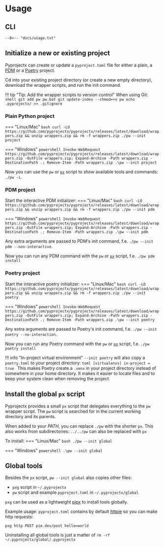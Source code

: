 # Usage

## CLI
```
--8<-- "docs/usage.txt"
```

## Initialize a new or existing project
Pyprojectx can create or update a `pyproject.toml` file for either a plain, a [PDM](https://pdm.fming.dev/)
or a [Poetry](https://python-poetry.org/) project.

Cd into your existing project directory (or create a new empty directory), download the wrapper scripts,
and run the init command.

!!! tip "Tip: Add the wrapper scripts to version control"
    When using Git:
    ```shell
    git add pw pw.bat
    git update-index --chmod=+x pw
    echo .pyprojectx/ >> .gitignore
    ```

### Plain Python project
=== "Linux/Mac"
    ```bash
    curl -LO https://github.com/pyprojectx/pyprojectx/releases/latest/download/wrappers.zip && unzip wrappers.zip && rm -f wrappers.zip
    ./pw --init project
    ```

=== "Windows"
    ```powershell
    Invoke-WebRequest https://github.com/pyprojectx/pyprojectx/releases/latest/download/wrappers.zip -OutFile wrappers.zip; Expand-Archive -Path wrappers.zip -DestinationPath .; Remove-Item -Path wrappers.zip
    .\pw --init project
    ```

Now you can use the `pw` or [`px`](/usage/#install-the-global-px-script) script to show available tools and commands: `./pw -i`.

### PDM project
Start the interactive PDM initializer:
=== "Linux/Mac"
    ```bash
    curl -LO https://github.com/pyprojectx/pyprojectx/releases/latest/download/wrappers.zip && unzip wrappers.zip && rm -f wrappers.zip
    ./pw --init pdm
    ```

=== "Windows"
    ```powershell
    Invoke-WebRequest https://github.com/pyprojectx/pyprojectx/releases/latest/download/wrappers.zip -OutFile wrappers.zip; Expand-Archive -Path wrappers.zip -DestinationPath .; Remove-Item -Path wrappers.zip
    .\pw --init pdm
    ```

Any extra arguments are passed to PDM's init command, f.e. `./pw --init pdm --non-interactive`.

Now you can run any PDM command with the `pw` or [`px`](/usage/#install-the-global-px-script) script, f.e. `./pw pdm install`

### Poetry project
Start the interactive poetry initializer:
=== "Linux/Mac"
    ```bash
    curl -LO https://github.com/pyprojectx/pyprojectx/releases/latest/download/wrappers.zip && unzip wrappers.zip && rm -f wrappers.zip
    ./pw --init poetry
    ```

=== "Windows"
    ```powershell
    Invoke-WebRequest https://github.com/pyprojectx/pyprojectx/releases/latest/download/wrappers.zip -OutFile wrappers.zip; Expand-Archive -Path wrappers.zip -DestinationPath .; Remove-Item -Path wrappers.zip
    .\pw --init poetry
    ```

Any extra arguments are passed to Poetry's init command, f.e. `./pw --init poetry --no-interaction`.

Now you can run any Poetry command with the `pw` or [`px`](/usage/#install-the-global-px-script) script, f.e. `./pw poetry install`

!!! info "In-project virtual environment"
    `--init poetry` will also copy a `poetry.toml` to your project directory:
    ```toml
    [virtualenvs]
    in-project = true
    ```
    This makes Poetry create a `.venv` in your project directory instead of somewhere in your home directory.
    It makes it easier to locate files and to keep your system clean when removing the project.

## Install the global `px` script
Pyprojectx provides a small `px` script that delegates everything to the `pw` wrapper script.
The `pw` script is searched for in the current working directory and its parents.

When added to your _PATH_, you can replace `./pw` with the shorter `px`.
This also works from subdirectories: `../../pw` can also be replaced with `px`

To install:
=== "Linux/Mac"
    ```bash
    ./pw --init global
    ```

=== "Windows"
    ```powershell
    .\pw --init global
    ```

## Global tools
Besides the `px` script, `pw --init global` also copies other files:

* `pxg` script in `~/.pyprojectx`
* `pw` script and example `pyproject.toml` in `~/.pyprojectx/global`

`pxg` can be used as a lightweight [pipx](https://pypa.github.io/pipx/) to install tools globally.

Example usage: `pyproject.toml` contains by default [httpie](https://httpie.io/) so you can make http requests:
```shell
pxg http POST pie.dev/post hello=world
```

Uninstalling all global tools is just a matter of `rm -rf ~/.pyprojectx/global/.pyprojectx`
